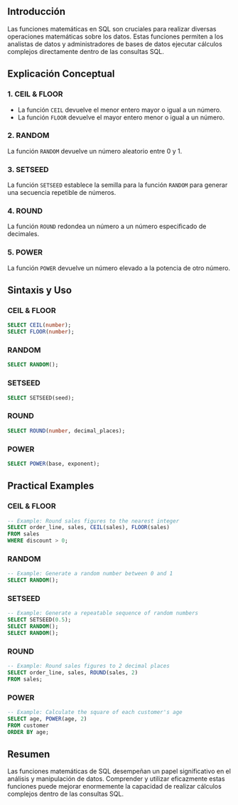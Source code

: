 <!-- # SQL Math Functions -->

<!-- # Funciones Matemáticas en SQL -->

## Introducción

Las funciones matemáticas en SQL son cruciales para realizar diversas operaciones matemáticas sobre los datos. Estas funciones permiten a los analistas de datos y administradores de bases de datos ejecutar cálculos complejos directamente dentro de las consultas SQL.

## Explicación Conceptual

### 1. CEIL & FLOOR

- La función `CEIL` devuelve el menor entero mayor o igual a un número.
- La función `FLOOR` devuelve el mayor entero menor o igual a un número.

### 2. RANDOM

La función `RANDOM` devuelve un número aleatorio entre 0 y 1.

### 3. SETSEED

La función `SETSEED` establece la semilla para la función `RANDOM` para generar una secuencia repetible de números.

### 4. ROUND

La función `ROUND` redondea un número a un número especificado de decimales.

### 5. POWER

La función `POWER` devuelve un número elevado a la potencia de otro número.

## Sintaxis y Uso

### CEIL & FLOOR

```sql
SELECT CEIL(number);
SELECT FLOOR(number);
```
### RANDOM

```sql
SELECT RANDOM();
```

### SETSEED

```sql
SELECT SETSEED(seed);
```

### ROUND

```sql
SELECT ROUND(number, decimal_places);
```

### POWER

```sql
SELECT POWER(base, exponent);
```

## Practical Examples

### CEIL & FLOOR

```sql
-- Example: Round sales figures to the nearest integer
SELECT order_line, sales, CEIL(sales), FLOOR(sales)
FROM sales
WHERE discount > 0;
```

### RANDOM

```sql
-- Example: Generate a random number between 0 and 1
SELECT RANDOM();
```

### SETSEED

```sql
-- Example: Generate a repeatable sequence of random numbers
SELECT SETSEED(0.5);
SELECT RANDOM();
SELECT RANDOM();
```

### ROUND

```sql
-- Example: Round sales figures to 2 decimal places
SELECT order_line, sales, ROUND(sales, 2)
FROM sales;
```

### POWER

```sql
-- Example: Calculate the square of each customer's age
SELECT age, POWER(age, 2)
FROM customer
ORDER BY age;
```

## Resumen

Las funciones matemáticas de SQL desempeñan un papel significativo en el análisis y manipulación de datos. Comprender y utilizar eficazmente estas funciones puede mejorar enormemente la capacidad de realizar cálculos complejos dentro de las consultas SQL.
